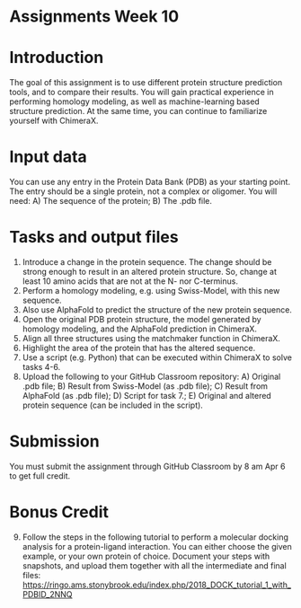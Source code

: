 # Assignments Week 10
# Introduction
The goal of this assignment is to use different protein structure prediction tools, and to compare their results. You will gain practical experience in performing homology modeling, as well as machine-learning based structure prediction. At the same time, you can continue to familiarize yourself with ChimeraX.
# Input data
You can use any entry in the Protein Data Bank (PDB) as your starting point. The entry should be a single protein, not a complex or oligomer. You will need: A) The sequence of the protein; B) The .pdb file.
# Tasks and output files
1)	Introduce a change in the protein sequence. The change should be strong enough to result in an altered protein structure. So, change at least 10 amino acids that are not at the N- nor C-terminus.
2)	Perform a homology modeling, e.g. using Swiss-Model, with this new sequence.
3)	Also use AlphaFold to predict the structure of the new protein sequence.
4)	Open the original PDB protein structure, the model generated by homology modeling, and the AlphaFold prediction in ChimeraX.
5)	Align all three structures using the matchmaker function in ChimeraX.
6)	Highlight the area of the protein that has the altered sequence.
7)	Use a script (e.g. Python) that can be executed within ChimeraX to solve tasks 4-6.
8)	Upload the following to your GitHub Classroom repository:
A)	Original .pdb file;
B)	Result from Swiss-Model (as .pdb file);
C)	Result from AlphaFold (as .pdb file);
D)	Script for task 7.;
E)	Original and altered protein sequence (can be included in the script).
# Submission
You must submit the assignment through GitHub Classroom by 8 am Apr 6 to get full credit. 
# Bonus Credit
9)	Follow the steps in the following tutorial to perform a molecular docking analysis for a protein-ligand interaction. You can either choose the given example, or your own protein of choice. Document your steps with snapshots, and upload them together with all the intermediate and final files: https://ringo.ams.stonybrook.edu/index.php/2018_DOCK_tutorial_1_with_PDBID_2NNQ
